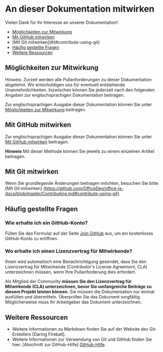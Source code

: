 # An dieser Dokumentation mitwirken

Vielen Dank für Ihr Interesse an unserer Dokumentation!

* [Möglichkeiten zur Mitwirkung](#ways-to-contribute)
* [Mit GitHub mitwirken](#contribute-using-github)
* [Mit Git mitwirken](#(#contribute-using-git)
* [Häufig gestellte Fragen](#faq)
* [Weitere Ressourcen](#more-resources)

## Möglichkeiten zur Mitwirkung

Hinweis: Zurzeit werden alle Pullanforderungen zu dieser Dokumentation abgelehnt. Wir entschuldigen uns für eventuell entstehende Unannehmlichkeiten. Inzwischen können Sie jederzeit nach den folgenden Angaben zur englischsprachigen Dokumentation beitragen.

Zur englischsprachigen Ausgabe dieser Dokumentation können Sie unter [Möglichkeiten zur Mitwirkung](https://github.com/OfficeDev/office-js-docs/blob/master/Contributing.md#ways-to-contribute) beitragen.


## Mit GitHub mitwirken

Zur englischsprachigen Ausgabe dieser Dokumentation können Sie unter [Mit GitHub mitwirken](https://github.com/OfficeDev/office-js-docs/blob/master/Contributing.md#contribute-using-github) beitragen.


**Hinweis** Mit dieser Methode können Sie jeweils zu einem einzelnen Artikel beitragen.


## Mit Git mitwirken

Wenn Sie grundlegende Änderungen beitragen möchten, besuchen Sie bitte [Mit Git mitwirken] (https://github.com/OfficeDev/office-js-docs/blob/master/Contributing.md#contribute-using-git).

 
## Häufig gestellte Fragen

### Wie erhalte ich ein GitHub-Konto?

Füllen Sie das Formular auf der Seite [Join GitHub](https://github.com/join) aus, um ein kostenloses GitHub-Konto zu eröffnen. 

### Wo erhalte ich einen Lizenzvertrag für Mitwirkende? 

Ihnen wird automatisch eine Benachrichtigung gesendet, dass Sie den Lizenzvertrag für Mitwirkende (Contributor's License Agreement, CLA) unterzeichnen müssen, wenn Ihre Pullanforderung dies erfordert. 

Als Mitglied der Community **müssen Sie den Lizenzvertrag für Mitwirkende (CLA) unterzeichnen, bevor Sie umfangreiche Beiträge zu diesem Projekt leisten können**. Sie müssen die Dokumentation nur einmal ausfüllen und übermitteln. Überprüfen Sie das Dokument sorgfältig. Möglicherweise muss Ihr Arbeitgeber das Dokument unterzeichnen.


## Weitere Ressourcen

* Weitere Informationen zu Markdown finden Sie auf der Website des Git-Erstellers [Daring Fireball].
* Weitere Informationen zur Verwendung von Git und GitHub finden Sie hier: [Abschnitt zur GitHub-Hilfe] [GitHub-Hilfe].

[GitHub-Homepage]: http://github.com
[GitHub-Hilfe]: http://help.github.com/
[Einrichten von Git]: http://help.github.com/win-set-up-git/
[Markdown-Homepage]: http://daringfireball.net/projects/markdown/
